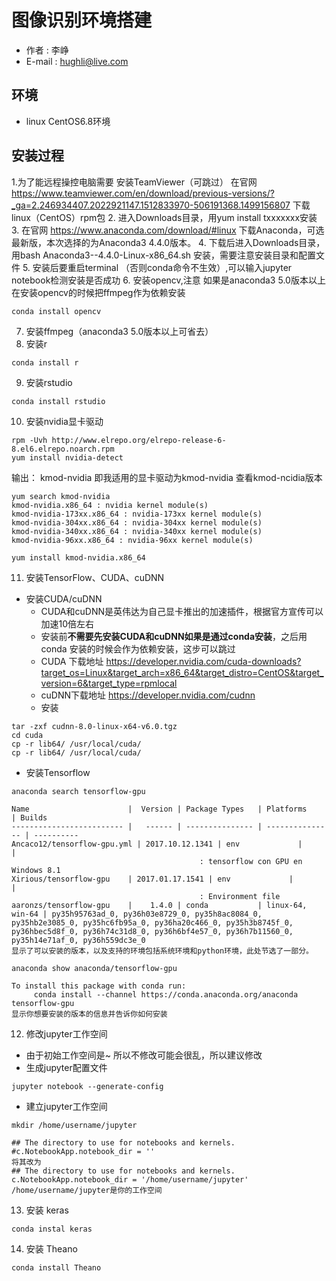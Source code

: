 # 图像识别环境搭建
- 作者 : 李峥
- E-mail : hughli@live.com
## 环境
-  linux CentOS6.8环境
## 安装过程
1.为了能远程操控电脑需要 安装TeamViewer（可跳过） 在官网 https://www.teamviewer.com/en/download/previous-versions/?_ga=2.246934407.2022921147.1512833970-506191368.1499156807 下载linux（CentOS）rpm包
2. 进入Downloads目录，用yum install txxxxxxx安装
3. 在官网 https://www.anaconda.com/download/#linux 下载Anaconda，可选最新版，本次选择的为Anaconda3 4.4.0版本。
4. 下载后进入Downloads目录，用bash Anaconda3--4.4.0-Linux-x86_64.sh 安装，需要注意安装目录和配置文件
5. 安装后要重启terminal （否则conda命令不生效）,可以输入jupyter notebook检测安装是否成功
6. 安装opencv,注意 如果是anaconda3 5.0版本以上在安装opencv的时候把ffmpeg作为依赖安装
```
conda install opencv
```
7. 安装ffmpeg（anaconda3 5.0版本以上可省去）
8. 安装r
```
conda install r
```
9. 安装rstudio
```
conda install rstudio
```

10. 安装nvidia显卡驱动
```
rpm -Uvh http://www.elrepo.org/elrepo-release-6-8.el6.elrepo.noarch.rpm
yum install nvidia-detect
```
输出：
kmod-nvidia
即我适用的显卡驱动为kmod-nvidia
查看kmod-ncidia版本
```
yum search kmod-nvidia
kmod-nvidia.x86_64 : nvidia kernel module(s)
kmod-nvidia-173xx.x86_64 : nvidia-173xx kernel module(s)
kmod-nvidia-304xx.x86_64 : nvidia-304xx kernel module(s)
kmod-nvidia-340xx.x86_64 : nvidia-340xx kernel module(s)
kmod-nvidia-96xx.x86_64 : nvidia-96xx kernel module(s)

yum install kmod-nvidia.x86_64
```

11. 安装TensorFlow、CUDA、cuDNN
- 安装CUDA/cuDNN
  - CUDA和cuDNN是英伟达为自己显卡推出的加速插件，根据官方宣传可以加速10倍左右
  - 安装前**不需要先安装CUDA和cuDNN如果是通过conda安装**，之后用conda 安装的时候会作为依赖安装，这步可以跳过
  - CUDA 下载地址
  https://developer.nvidia.com/cuda-downloads?target_os=Linux&target_arch=x86_64&target_distro=CentOS&target_version=6&target_type=rpmlocal
  - cuDNN下载地址
   https://developer.nvidia.com/cudnn
  - 安装
```
tar -zxf cudnn-8.0-linux-x64-v6.0.tgz
cd cuda
cp -r lib64/ /usr/local/cuda/
cp -r lib64/ /usr/local/cuda/
```
- 安装Tensorflow
```
anaconda search tensorflow-gpu

Name                      |  Version | Package Types   | Platforms       | Builds
------------------------- |   ------ | --------------- | --------------- | ----------
Ancaco12/tensorflow-gpu.yml | 2017.10.12.1341 | env             |                 |
                                          : tensorflow con GPU en Windows 8.1
Xirious/tensorflow-gpu    | 2017.01.17.1541 | env             |                 |
                                          : Environment file
aaronzs/tensorflow-gpu    |    1.4.0 | conda           | linux-64, win-64 | py35h95763ad_0, py36h03e8729_0, py35h8ac8084_0, py35hb2e3085_0, py35hc6fb95a_0, py36ha20c466_0, py35h3b8745f_0, py36hbec5d8f_0, py36h74c31d8_0, py36h6bf4e57_0, py36h7b11560_0, py35h14e71af_0, py36h559dc3e_0
显示了可以安装的版本，以及支持的环境包括系统环境和python环境，此处节选了一部分。

anaconda show anaconda/tensorflow-gpu

To install this package with conda run:
     conda install --channel https://conda.anaconda.org/anaconda tensorflow-gpu
显示你想要安装的版本的信息并告诉你如何安装

```
12. 修改jupyter工作空间
  - 由于初始工作空间是~ 所以不修改可能会很乱，所以建议修改
  - 生成jupyter配置文件
```
jupyter notebook --generate-config
```
  - 建立jupyter工作空间
```
mkdir /home/username/jupyter

## The directory to use for notebooks and kernels.
#c.NotebookApp.notebook_dir = ''
将其改为
## The directory to use for notebooks and kernels.
c.NotebookApp.notebook_dir = '/home/username/jupyter'
/home/username/jupyter是你的工作空间
```

13. 安装 keras

```
conda instal keras
```
14. 安装 Theano

```
conda install Theano
```
